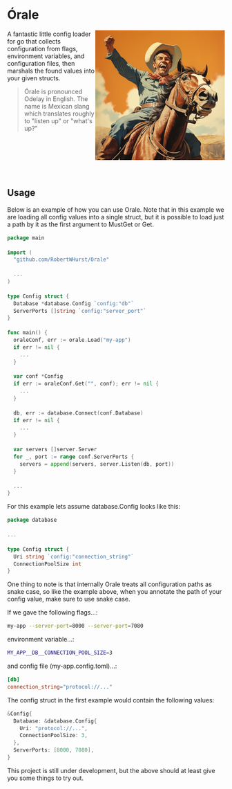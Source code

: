 # Órale

<p>
  <img align="right" src="orale.png" width="300" />
</p>

A fantastic little config loader for go that collects configuration from flags,
environment variables, and configuration files, then marshals the found values
into your given structs.


> Órale is pronounced Odelay in English. The name is Mexican slang which
> translates roughly to "listen up" or "what's up?"

<br>
<br>
<br>
<br>
<br>

## Usage

Below is an example of how you can use Orale. Note that in this example we are
loading all config values into a single struct, but it is possible to load
just a path by it as the first argument to MustGet or Get.

```go
package main

import (
  "github.com/RobertWHurst/Orale"

  ...
)

type Config struct {
  Database *database.Config `config:"db"`
  ServerPorts []string `config:"server_port"`
}

func main() {
  oraleConf, err := orale.Load("my-app")
  if err != nil {
    ...
  }

  var conf *Config
  if err := oraleConf.Get("", conf); err != nil {
    ...
  }

  db, err := database.Connect(conf.Database)
  if err != nil {
    ...
  }

  var servers []server.Server
  for _, port := range conf.ServerPorts {
    servers = append(servers, server.Listen(db, port))
  }

  ...
}
```

For this example lets assume database.Config looks like this:

```go
package database

...

type Config struct {
  Uri string `config:"connection_string"`
  ConnectionPoolSize int
}
```

One thing to note is that internally Orale treats all configuration paths as
snake case, so like the example above, when you annotate the path of your
config value, make sure to use snake case.

If we gave the following flags...:

```sh
my-app --server-port=8000 --server-port=7080
```

environment variable...:

```sh
MY_APP__DB__CONNECTION_POOL_SIZE=3
```

and config file (my-app.config.toml)...:

```toml
[db]
connection_string="protocol://..."
```

The config struct in the first example would contain the following values:

```go
&Config{
  Database: &database.Config{
    Uri: "protocol://...",
    ConnectionPoolSize: 3,
  },
  ServerPorts: [8000, 7080],
}
```

This project is still under development, but the above should at least give
you some things to try out.
